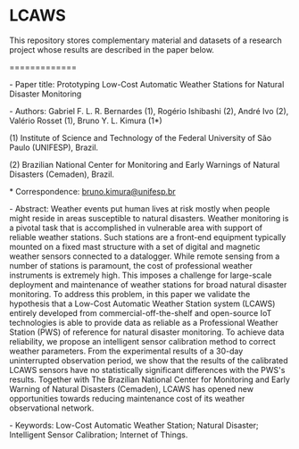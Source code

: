 # LCAWS

This repository stores complementary material and datasets of a research project whose results are described in the paper below.

=============

\- Paper title: Prototyping Low-Cost Automatic Weather Stations for Natural Disaster Monitoring 

\- Authors: Gabriel F. L. R. Bernardes (1), Rogério Ishibashi (2), André  Ivo (2), Valério Rosset (1), Bruno Y. L. Kimura (1*)

(1) Institute of Science and Technology of the Federal University of São Paulo (UNIFESP), Brazil. 

(2) Brazilian National Center for Monitoring and Early Warnings of Natural Disasters (Cemaden), Brazil.

\* Correspondence: bruno.kimura@unifesp.br

\- Abstract: Weather events put human lives at risk mostly when people might reside in areas susceptible to natural disasters. Weather monitoring is a pivotal task that is accomplished in vulnerable area with support of reliable weather stations. Such stations are a front-end equipment typically mounted on a fixed mast structure with a set of digital and magnetic weather sensors connected to a datalogger. While remote sensing from a number of stations is paramount, the cost of professional weather instruments is extremely high. This imposes a challenge for large-scale deployment and maintenance of weather stations for broad natural disaster monitoring. To address this problem, in this paper we validate the hypothesis that a Low-Cost Automatic Weather Station system (LCAWS) entirely developed from commercial-off-the-shelf and open-source IoT technologies is able to provide data as reliable as a Professional Weather Station (PWS) of reference for natural disaster monitoring. To achieve data reliability, we propose an intelligent sensor calibration method to correct weather parameters.  From the experimental results of a 30-day uninterrupted observation period, we show that the results of the calibrated LCAWS sensors have no statistically significant differences with the PWS's results. Together with The Brazilian National Center for Monitoring and Early Warning of Natural Disasters (Cemaden), LCAWS has opened new opportunities towards reducing maintenance cost of its weather observational network.

\- Keywords: Low-Cost Automatic Weather Station; Natural Disaster; Intelligent Sensor Calibration; Internet of Things.

